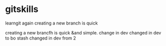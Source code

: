 # gitskills
learngit again
creating a new branch is quick

creating a new brancfh is quick &and simple.
change in dev
changed in dev to bo stash
changed in dev from 2